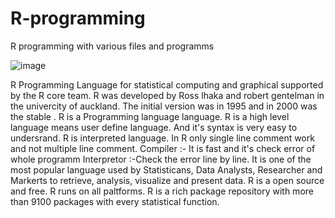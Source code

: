 # R-programming
R programming with various files and programms

![image](https://user-images.githubusercontent.com/96537904/161309517-fddf9873-3673-4ac2-a196-262944e2bd83.png)

R Programming Language for statistical computing and graphical supported by the R core team.
R was developed by Ross lhaka and robert gentelman in the univercity of auckland. The initial version was in 1995 and in 2000 was the stable .
R is a Programming language language. R is a high level language means user define language. And it's syntax is very easy to undersrand.
R is interpreted language.
In R only single line comment work and not multiple line comment.
Compiler :- It is fast and it's check error of whole programm
Interpretor :-Check the error line by line.
It is one of the most popular language used by Statisticans, Data Analysts, Researcher and Markerts to retrieve, analysis, visualize and present data.
R is a open source and free. R runs on all paltforms. R is a rich package repository with more than 9100 packages with every statistical function.
